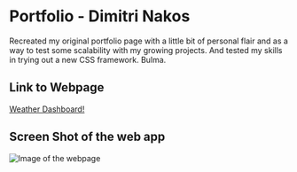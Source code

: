 # Portfolio - Dimitri Nakos

Recreated my original portfolio page with a little bit of personal
flair and as a way to test some scalability with my growing projects.
And tested my skills in trying out a new CSS framework.  Bulma.

## Link to Webpage
[Weather Dashboard!](https://github.com/diminako/portfolio_updated)

## Screen Shot of the web app

![Image of the webpage](https://raw.githubusercontent.com/diminako/portfolio_updated/main/assets/screenshot.png)